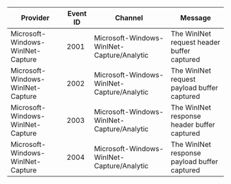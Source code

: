 Provider                           |  Event ID  |  Channel                                     |  Message
-----------------------------------|------------|----------------------------------------------|----------------------------------------------
Microsoft-Windows-WinINet-Capture  |  2001      |  Microsoft-Windows-WinINet-Capture/Analytic  |  The WinINet request header buffer captured
Microsoft-Windows-WinINet-Capture  |  2002      |  Microsoft-Windows-WinINet-Capture/Analytic  |  The WinINet request payload buffer captured
Microsoft-Windows-WinINet-Capture  |  2003      |  Microsoft-Windows-WinINet-Capture/Analytic  |  The WinINet response header buffer captured
Microsoft-Windows-WinINet-Capture  |  2004      |  Microsoft-Windows-WinINet-Capture/Analytic  |  The WinINet response payload buffer captured